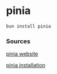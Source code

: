# pinia

```sh
bun install pinia
```

### Sources

[pinia website](https://pinia.vuejs.org/)

[pinia installation](https://pinia.vuejs.org/getting-started.html)
